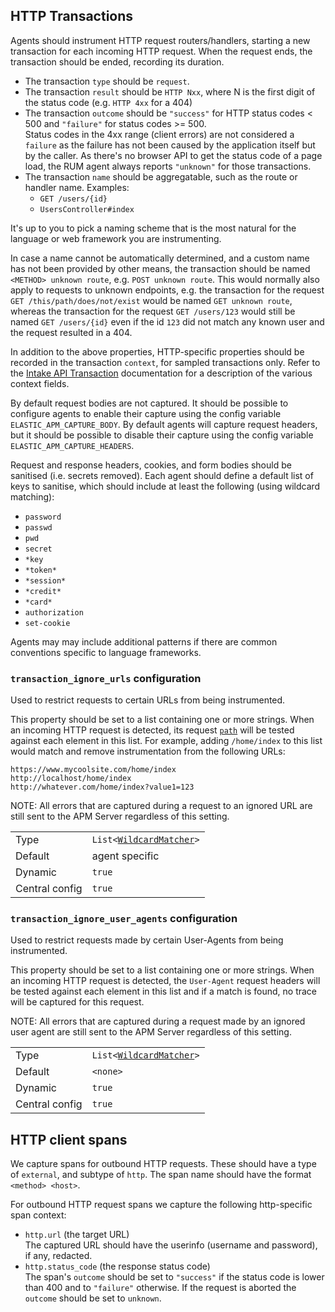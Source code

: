 ## HTTP Transactions

Agents should instrument HTTP request routers/handlers, starting a new transaction for each incoming HTTP request. When the request ends, the transaction should be ended, recording its duration.

- The transaction `type` should be `request`.
- The transaction `result` should be `HTTP Nxx`, where N is the first digit of the status code (e.g. `HTTP 4xx` for a 404)
- The transaction `outcome` should be `"success"` for HTTP status codes < 500 and `"failure"` for status codes >= 500. \
  Status codes in the 4xx range (client errors) are not considered a `failure` as the failure has not been caused by the application itself but by the caller.
  As there's no browser API to get the status code of a page load, the RUM agent always reports `"unknown"` for those transactions.
- The transaction `name` should be aggregatable, such as the route or handler name. Examples:
    - `GET /users/{id}`
    - `UsersController#index`

It's up to you to pick a naming scheme that is the most natural for the language or web framework you are instrumenting.

In case a name cannot be automatically determined, and a custom name has not been provided by other means, the transaction should be named `<METHOD> unknown route`, e.g. `POST unknown route`. This would normally also apply to requests to unknown endpoints, e.g. the transaction for the request `GET /this/path/does/not/exist` would be named `GET unknown route`, whereas the transaction for the request `GET /users/123` would still be named `GET /users/{id}` even if the id `123` did not match any known user and the request resulted in a 404.

In addition to the above properties, HTTP-specific properties should be recorded in the transaction `context`, for sampled transactions only. Refer to the [Intake API Transaction](https://www.elastic.co/guide/en/apm/server/current/transaction-api.html) documentation for a description of the various context fields.

By default request bodies are not captured. It should be possible to configure agents to enable their capture using the config variable `ELASTIC_APM_CAPTURE_BODY`. By default agents will capture request headers, but it should be possible to disable their capture using the config variable `ELASTIC_APM_CAPTURE_HEADERS`.

Request and response headers, cookies, and form bodies should be sanitised (i.e. secrets removed). Each agent should define a default list of keys to sanitise, which should include at least the following (using wildcard matching):

  - `password`
  - `passwd`
  - `pwd`
  - `secret`
  - `*key`
  - `*token*`
  - `*session*`
  - `*credit*`
  - `*card*`
  - `authorization`
  - `set-cookie`

Agents may may include additional patterns if there are common conventions specific to language frameworks.

### `transaction_ignore_urls` configuration

Used to restrict requests to certain URLs from being instrumented.

This property should be set to a list containing one or more strings.
When an incoming HTTP request is detected,
its request [`path`](https://tools.ietf.org/html/rfc3986#section-3.3)
will be tested against each element in this list.
For example, adding `/home/index` to this list would match and remove instrumentation from the following URLs:

```
https://www.mycoolsite.com/home/index
http://localhost/home/index
http://whatever.com/home/index?value1=123
```

NOTE: 
All errors that are captured during a request to an ignored URL are still sent to the APM Server regardless of this setting.

|                |   |
|----------------|---|
| Type           | `List<`[`WildcardMatcher`](../../tests/agents/json-specs/wildcard_matcher_tests.json)`>` |
| Default        | agent specific |
| Dynamic        | `true` |
| Central config | `true` |

### `transaction_ignore_user_agents` configuration

Used to restrict requests made by certain User-Agents from being instrumented.

This property should be set to a list containing one or more strings.
When an incoming HTTP request is detected, the `User-Agent` request headers will be tested against each element in this list and if a match is found, no trace will be captured for this request.

NOTE: 
All errors that are captured during a request made by an ignored user agent are still sent to the APM Server regardless of this setting.

|                |   |
|----------------|---|
| Type           | `List<`[`WildcardMatcher`](../../tests/agents/json-specs/wildcard_matcher_tests.json)`>` |
| Default        | `<none>` |
| Dynamic        | `true` |
| Central config | `true` |

## HTTP client spans

We capture spans for outbound HTTP requests. These should have a type of `external`, and subtype of `http`. The span name should have the format `<method> <host>`.

For outbound HTTP request spans we capture the following http-specific span context:

- `http.url` (the target URL) \
  The captured URL should have the userinfo (username and password), if any, redacted.
- `http.status_code` (the response status code) \
  The span's `outcome` should be set to `"success"` if the status code is lower than 400 and to `"failure"` otherwise. 
  If the request is aborted the `outcome` should be set to `unknown`.

